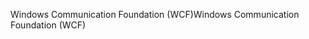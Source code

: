 <span data-ttu-id="980e8-101">Windows Communication Foundation (WCF)</span><span class="sxs-lookup"><span data-stu-id="980e8-101">Windows Communication Foundation (WCF)</span></span>